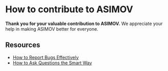 <!-- See: https://docs.github.com/en/communities/setting-up-your-project-for-healthy-contributions/setting-guidelines-for-repository-contributors -->

# How to contribute to ASIMOV

**Thank you for your valuable contribution to ASIMOV.** We appreciate your help
in making ASIMOV better for everyone.

## Resources

- [How to Report Bugs Effectively]
- [How to Ask Questions the Smart Way]

[How to Report Bugs Effectively]: https://www.chiark.greenend.org.uk/~sgtatham/bugs.html
[How to Ask Questions the Smart Way]: http://www.catb.org/~esr/faqs/smart-questions.html
